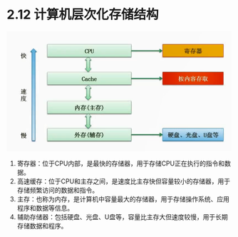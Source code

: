 # 2.12  计算机层次化存储结构

![](imgs/0212_1.png)

1. 寄存器：位于CPU内部，是最快的存储器，用于存储CPU正在执行的指令和数据。
2. 高速缓存：位于CPU和主存之间，是速度比主存快但容量较小的存储器，用于存储频繁访问的数据和指令。
3. 主存：也称为内存，是计算机中容量最大的存储器，用于存储操作系统、应用程序和数据等信息。
4. 辅助存储器：包括硬盘、光盘、U盘等，容量比主存大但速度较慢，用于长期存储数据和程序。